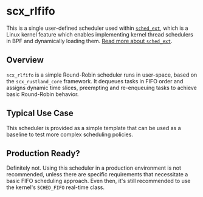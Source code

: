 # scx_rlfifo

This is a single user-defined scheduler used within [`sched_ext`](https://github.com/sched-ext/scx/tree/main), which is a Linux kernel feature which enables implementing kernel thread schedulers in BPF and dynamically loading them. [Read more about `sched_ext`](https://github.com/sched-ext/scx/tree/main).

## Overview

`scx_rlfifo` is a simple Round-Robin scheduler runs in user-space, based on the
`scx_rustland_core` framework.
It dequeues tasks in FIFO order and assigns dynamic time slices, preempting and
re-enqueuing tasks to achieve basic Round-Robin behavior.

## Typical Use Case

This scheduler is provided as a simple template that can be used as a baseline
to test more complex scheduling policies.

## Production Ready?

Definitely not. Using this scheduler in a production environment is not
recommended, unless there are specific requirements that necessitate a basic
FIFO scheduling approach. Even then, it's still recommended to use the kernel's
`SCHED_FIFO` real-time class.
